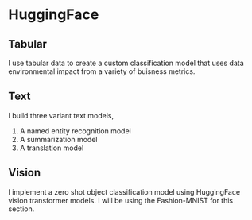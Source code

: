 # HuggingFace

## Tabular

I use tabular data to create a custom classification model that uses  data environmental impact from a variety of buisness metrics.

## Text
I build three variant text models, 
1. A named entity recognition model
2. A summarization model
3. A translation model

## Vision

I implement a zero shot object classification model using HuggingFace vision transformer models. I will be using the Fashion-MNIST for this section.